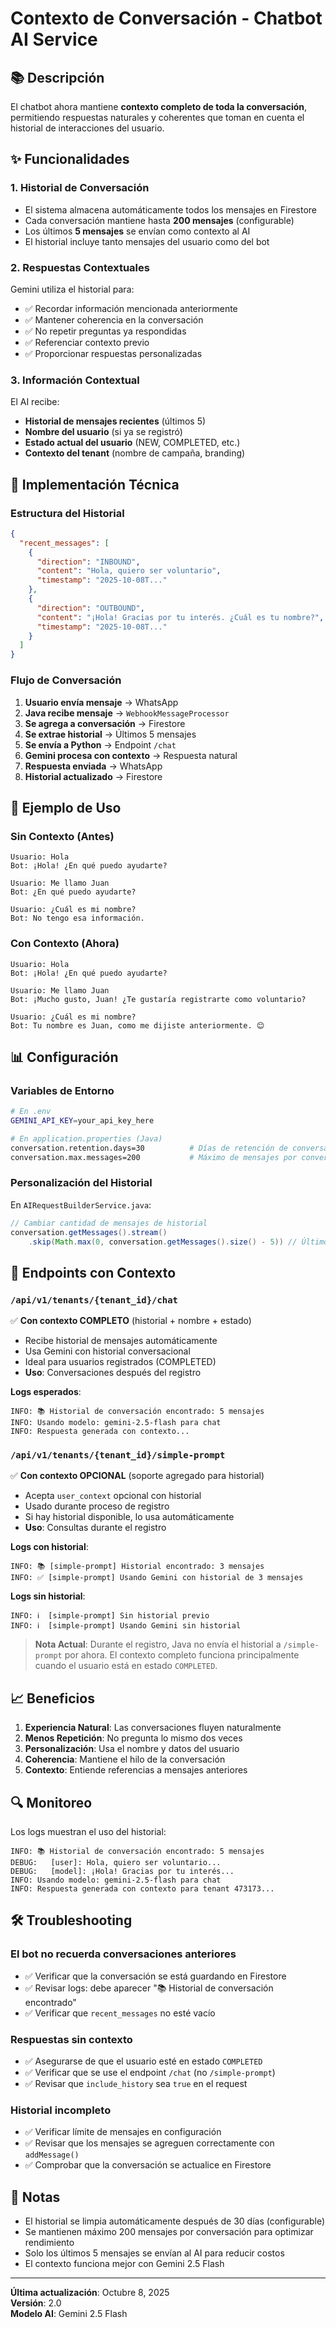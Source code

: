 # Contexto de Conversación - Chatbot AI Service

## 📚 Descripción

El chatbot ahora mantiene **contexto completo de toda la conversación**, permitiendo respuestas naturales y coherentes que toman en cuenta el historial de interacciones del usuario.

## ✨ Funcionalidades

### 1. **Historial de Conversación**
- El sistema almacena automáticamente todos los mensajes en Firestore
- Cada conversación mantiene hasta **200 mensajes** (configurable)
- Los últimos **5 mensajes** se envían como contexto al AI
- El historial incluye tanto mensajes del usuario como del bot

### 2. **Respuestas Contextuales**
Gemini utiliza el historial para:
- ✅ Recordar información mencionada anteriormente
- ✅ Mantener coherencia en la conversación
- ✅ No repetir preguntas ya respondidas
- ✅ Referenciar contexto previo
- ✅ Proporcionar respuestas personalizadas

### 3. **Información Contextual**
El AI recibe:
- **Historial de mensajes recientes** (últimos 5)
- **Nombre del usuario** (si ya se registró)
- **Estado actual del usuario** (NEW, COMPLETED, etc.)
- **Contexto del tenant** (nombre de campaña, branding)

## 🔧 Implementación Técnica

### Estructura del Historial

```json
{
  "recent_messages": [
    {
      "direction": "INBOUND",
      "content": "Hola, quiero ser voluntario",
      "timestamp": "2025-10-08T..."
    },
    {
      "direction": "OUTBOUND", 
      "content": "¡Hola! Gracias por tu interés. ¿Cuál es tu nombre?",
      "timestamp": "2025-10-08T..."
    }
  ]
}
```

### Flujo de Conversación

1. **Usuario envía mensaje** → WhatsApp
2. **Java recibe mensaje** → `WebhookMessageProcessor`
3. **Se agrega a conversación** → Firestore
4. **Se extrae historial** → Últimos 5 mensajes
5. **Se envía a Python** → Endpoint `/chat`
6. **Gemini procesa con contexto** → Respuesta natural
7. **Respuesta enviada** → WhatsApp
8. **Historial actualizado** → Firestore

## 🎯 Ejemplo de Uso

### Sin Contexto (Antes)
```
Usuario: Hola
Bot: ¡Hola! ¿En qué puedo ayudarte?

Usuario: Me llamo Juan
Bot: ¿En qué puedo ayudarte?

Usuario: ¿Cuál es mi nombre?
Bot: No tengo esa información.
```

### Con Contexto (Ahora)
```
Usuario: Hola
Bot: ¡Hola! ¿En qué puedo ayudarte?

Usuario: Me llamo Juan
Bot: ¡Mucho gusto, Juan! ¿Te gustaría registrarte como voluntario?

Usuario: ¿Cuál es mi nombre?
Bot: Tu nombre es Juan, como me dijiste anteriormente. 😊
```

## 📊 Configuración

### Variables de Entorno
```bash
# En .env
GEMINI_API_KEY=your_api_key_here

# En application.properties (Java)
conversation.retention.days=30          # Días de retención de conversaciones
conversation.max.messages=200           # Máximo de mensajes por conversación
```

### Personalización del Historial

En `AIRequestBuilderService.java`:
```java
// Cambiar cantidad de mensajes de historial
conversation.getMessages().stream()
    .skip(Math.max(0, conversation.getMessages().size() - 5)) // Últimos 5 mensajes
```

## 🚀 Endpoints con Contexto

### `/api/v1/tenants/{tenant_id}/chat`
✅ **Con contexto COMPLETO** (historial + nombre + estado)
- Recibe historial de mensajes automáticamente
- Usa Gemini con historial conversacional
- Ideal para usuarios registrados (COMPLETED)
- **Uso**: Conversaciones después del registro

**Logs esperados**:
```
INFO: 📚 Historial de conversación encontrado: 5 mensajes
INFO: Usando modelo: gemini-2.5-flash para chat
INFO: Respuesta generada con contexto...
```

### `/api/v1/tenants/{tenant_id}/simple-prompt`
✅ **Con contexto OPCIONAL** (soporte agregado para historial)
- Acepta `user_context` opcional con historial
- Usado durante proceso de registro
- Si hay historial disponible, lo usa automáticamente
- **Uso**: Consultas durante el registro

**Logs con historial**:
```
INFO: 📚 [simple-prompt] Historial encontrado: 3 mensajes
INFO: ✅ [simple-prompt] Usando Gemini con historial de 3 mensajes
```

**Logs sin historial**:
```
INFO: ℹ️  [simple-prompt] Sin historial previo
INFO: ℹ️  [simple-prompt] Usando Gemini sin historial
```

> **Nota Actual**: Durante el registro, Java no envía el historial a `/simple-prompt` por ahora. 
> El contexto completo funciona principalmente cuando el usuario está en estado `COMPLETED`.

## 📈 Beneficios

1. **Experiencia Natural**: Las conversaciones fluyen naturalmente
2. **Menos Repetición**: No pregunta lo mismo dos veces
3. **Personalización**: Usa el nombre y datos del usuario
4. **Coherencia**: Mantiene el hilo de la conversación
5. **Contexto**: Entiende referencias a mensajes anteriores

## 🔍 Monitoreo

Los logs muestran el uso del historial:
```
INFO: 📚 Historial de conversación encontrado: 5 mensajes
DEBUG:   [user]: Hola, quiero ser voluntario...
DEBUG:   [model]: ¡Hola! Gracias por tu interés...
INFO: Usando modelo: gemini-2.5-flash para chat
INFO: Respuesta generada con contexto para tenant 473173...
```

## 🛠️ Troubleshooting

### El bot no recuerda conversaciones anteriores
- ✅ Verificar que la conversación se está guardando en Firestore
- ✅ Revisar logs: debe aparecer "📚 Historial de conversación encontrado"
- ✅ Verificar que `recent_messages` no esté vacío

### Respuestas sin contexto
- ✅ Asegurarse de que el usuario esté en estado `COMPLETED`
- ✅ Verificar que se use el endpoint `/chat` (no `/simple-prompt`)
- ✅ Revisar que `include_history` sea `true` en el request

### Historial incompleto
- ✅ Verificar límite de mensajes en configuración
- ✅ Revisar que los mensajes se agreguen correctamente con `addMessage()`
- ✅ Comprobar que la conversación se actualice en Firestore

## 📝 Notas

- El historial se limpia automáticamente después de 30 días (configurable)
- Se mantienen máximo 200 mensajes por conversación para optimizar rendimiento
- Solo los últimos 5 mensajes se envían al AI para reducir costos
- El contexto funciona mejor con Gemini 2.5 Flash

---

**Última actualización**: Octubre 8, 2025  
**Versión**: 2.0  
**Modelo AI**: Gemini 2.5 Flash


